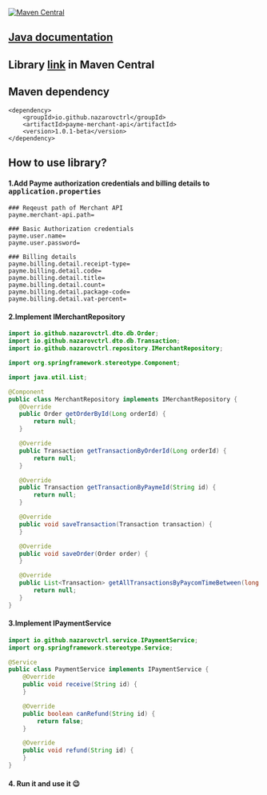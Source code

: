 [![Maven Central](https://maven-badges.herokuapp.com/maven-central/io.github.nazarovctrl/payme-merchant-api/badge.svg)](https://mvnrepository.com/artifact/io.github.nazarovctrl/payme-merchant-api)

## [Java documentation](https://javadoc.io/doc/io.github.nazarovctrl/payme-merchant-api/1.0.1-beta)
## Library [link](https://central.sonatype.com/artifact/io.github.nazarovctrl/payme-merchant-api/1.0.1-beta) in Maven Central
## Maven dependency

```
<dependency>
    <groupId>io.github.nazarovctrl</groupId>
    <artifactId>payme-merchant-api</artifactId>
    <version>1.0.1-beta</version>
</dependency>
```
## How to use library?
#### 

#### 1.Add Payme authorization credentials and billing details to <tt><b>application.properties</b></tt>

```
### Reqeust path of Merchant API
payme.merchant-api.path=

### Basic Authorization credentials 
payme.user.name=
payme.user.password=

### Billing details
payme.billing.detail.receipt-type=
payme.billing.detail.code=
payme.billing.detail.title=
payme.billing.detail.count=
payme.billing.detail.package-code=
payme.billing.detail.vat-percent=
```

 #### 2.Implement IMerchantRepository
 ```java
import io.github.nazarovctrl.dto.db.Order;
import io.github.nazarovctrl.dto.db.Transaction;
import io.github.nazarovctrl.repository.IMerchantRepository;

import org.springframework.stereotype.Component;

import java.util.List;

@Component
public class MerchantRepository implements IMerchantRepository {
    @Override
    public Order getOrderById(Long orderId) {
        return null;
    }

    @Override
    public Transaction getTransactionByOrderId(Long orderId) {
        return null;
    }

    @Override
    public Transaction getTransactionByPaymeId(String id) {
        return null;
    }

    @Override
    public void saveTransaction(Transaction transaction) {
    }

    @Override
    public void saveOrder(Order order) {
    }

    @Override
    public List<Transaction> getAllTransactionsByPaycomTimeBetween(long from, long to) {
        return null;
    }
}
```

#### 3.Implement IPaymentService
````java
import io.github.nazarovctrl.service.IPaymentService;
import org.springframework.stereotype.Service;

@Service
public class PaymentService implements IPaymentService {
    @Override
    public void receive(String id) {
    }

    @Override
    public boolean canRefund(String id) {
        return false;
    }

    @Override
    public void refund(String id) {
    }
}
````
#### 4. Run it and use it 😉
